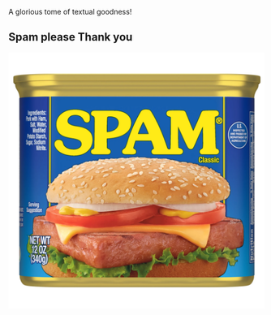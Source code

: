 A glorious tome of textual goodness!

## Spam please Thank you
![Spam](7c28e2b8-6c57-4d41-86d4-98a18f91e56f.cbe4c033a2d71afaa2f583b5379e9737.webp)

